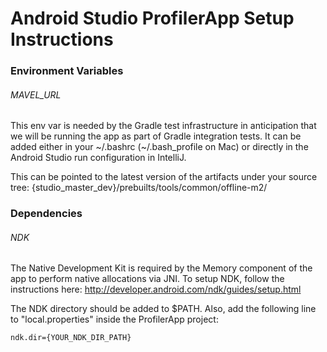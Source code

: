 # Android Studio ProfilerApp Setup Instructions

### Environment Variables

###### MAVEL_URL
This env var is needed by the Gradle test infrastructure in anticipation that we will be running the app as part of Gradle integration tests. It can be added either in your ~/.bashrc (~/.bash_profile on Mac) or directly in the Android Studio run configuration in IntelliJ.

This can be pointed to the latest version of the artifacts under your source tree: {studio_master_dev}/prebuilts/tools/common/offline-m2/ 


### Dependencies

###### NDK
The Native Development Kit is required by the Memory component of the app to perform native allocations via JNI.
To setup NDK, follow the instructions here: http://developer.android.com/ndk/guides/setup.html

The NDK directory should be added to $PATH. Also, add the following line to "local.properties" inside the ProfilerApp project:

```sh
ndk.dir={YOUR_NDK_DIR_PATH}
```

